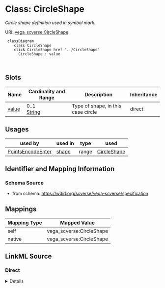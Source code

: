 

# Class: CircleShape 


_Circle shape definition used in symbol mark._





URI: [vega_scverse:CircleShape](https://w3id.org/scverse/vega-scverse/CircleShape)






```mermaid
 classDiagram
    class CircleShape
    click CircleShape href "../CircleShape"
      CircleShape : value
        
      
```




<!-- no inheritance hierarchy -->


## Slots

| Name | Cardinality and Range | Description | Inheritance |
| ---  | --- | --- | --- |
| [value](value.md) | 0..1 <br/> [String](String.md) | Type of shape, in this case circle | direct |





## Usages

| used by | used in | type | used |
| ---  | --- | --- | --- |
| [PointsEncodeEnter](PointsEncodeEnter.md) | [shape](shape.md) | range | [CircleShape](CircleShape.md) |






## Identifier and Mapping Information







### Schema Source


* from schema: https://w3id.org/scverse/vega-scverse/specification




## Mappings

| Mapping Type | Mapped Value |
| ---  | ---  |
| self | vega_scverse:CircleShape |
| native | vega_scverse:CircleShape |







## LinkML Source

<!-- TODO: investigate https://stackoverflow.com/questions/37606292/how-to-create-tabbed-code-blocks-in-mkdocs-or-sphinx -->

### Direct

<details>
```yaml
name: CircleShape
description: Circle shape definition used in symbol mark.
from_schema: https://w3id.org/scverse/vega-scverse/specification
attributes:
  value:
    name: value
    description: Type of shape, in this case circle.
    from_schema: https://w3id.org/scverse/vega-scverse/marks
    ifabsent: string(circle)
    domain_of:
    - PositionItem
    - TextItem
    - baselineItem
    - FontItem
    - FontSizeItem
    - FontWeightItem
    - FontStyleItem
    - RGBHexItem
    - CircleShape
    equals_string: circle

```
</details>

### Induced

<details>
```yaml
name: CircleShape
description: Circle shape definition used in symbol mark.
from_schema: https://w3id.org/scverse/vega-scverse/specification
attributes:
  value:
    name: value
    description: Type of shape, in this case circle.
    from_schema: https://w3id.org/scverse/vega-scverse/marks
    ifabsent: string(circle)
    alias: value
    owner: CircleShape
    domain_of:
    - PositionItem
    - TextItem
    - baselineItem
    - FontItem
    - FontSizeItem
    - FontWeightItem
    - FontStyleItem
    - RGBHexItem
    - CircleShape
    range: string
    equals_string: circle

```
</details>